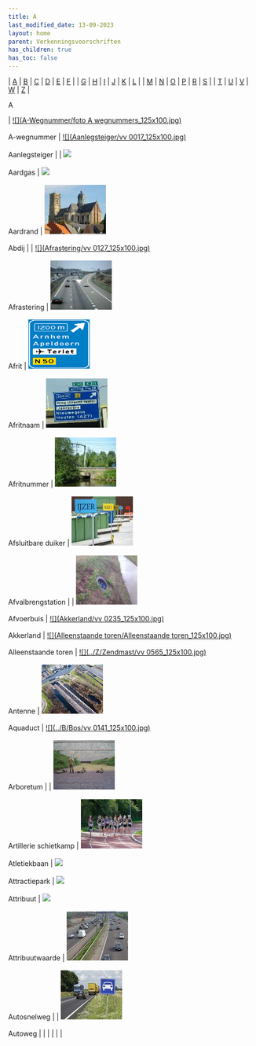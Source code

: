 ```yaml
---
title: A
last_modified_date: 13-09-2023
layout: home
parent: Verkenningsvoorschriften
has_children: true
has_toc: false
---
```


| [A](../A/A.html) | [B](../B/B.html) | [C](../C/C.html) | [D](../D/D.html) | [E](../E/E.html) | [F](../F/F.html) |
| [G](../G/G.html) | [H](../H/H.html) | [I](../I/I.html) | [J](../J/J.html) | [K](../K/K.html) | [L](../L/L.html) |
| [M](../M/M.html) | [N](../N/N.html) | [O](../O/O.html) | [P](../P/P.html) | [R](../R/R.html) | [S](../S/S.html) |
| [T](../T/T.html) | [U](../U/U.html) | [V](../V/V.html) | [W](../W/W.html) | [Z](../Z/Z.html) |

A

| [![](A-Wegnummer/foto A wegnummers_125x100.jpg)](A-Wegnummer/A-Wegnummer.htm)<br><br>A-wegnummer | [![](Aanlegsteiger/vv 0017_125x100.jpg)](Aanlegsteiger/Aanlegsteiger.htm)<br><br>Aanlegsteiger |     | [![](../../Resources/Images/Placeholder.png)](Aardgas/Aardgas.htm)<br><br>Aardgas | [![](../../Resources/Images/Placeholder.png)](Aardrand/Aardrand.htm)<br><br>Aardrand | [![](Abdij/Abdij_125x100.jpg)](Abdij/Abdij.htm)<br><br>Abdij |
| [![](Afrastering/vv 0127_125x100.jpg)](Afrastering/Afrastering.htm)<br><br>Afrastering | [![](Afrit/afrit_125x100.jpg)](Afrit/Afrit.htm)<br><br>Afrit | [![](Afritnaam/afritnaam_125x100.png)](Afritnaam/Afritnaam.htm)<br><br>Afritnaam | [![](Afritnummer/afritnummer_125x100.jpg)](Afritnummer/Afritnummer.htm)<br><br>Afritnummer | [![](../D/Duiker/duiker_4_125x100.jpg)](Afsluitbare%20duiker/Afsluitbare%20duiker.htm)<br><br>Afsluitbare duiker | [![](Afvalbrengstation/afvalbrengstation_125x100.jpg)](Afvalbrengstation/Afvalbrengstation.htm)<br><br>Afvalbrengstation |
| [![](Afvoerbuis/afvoerbuis_125x100.jpg)](Afvoerbuis/Afvoerbuis.htm)<br><br>Afvoerbuis | [![](Akkerland/vv 0235_125x100.jpg)](Akkerland/Akkerland.htm)<br><br>Akkerland | [![](Alleenstaande toren/Alleenstaande toren_125x100.jpg)](Alleenstaande%20toren/Alleenstaande%20toren.htm)<br><br>Alleenstaande toren | [![](../Z/Zendmast/vv 0565_125x100.jpg)](Antenne/Antenne.htm)<br><br>Antenne | [![](Aquaduct/Gouwe-aquaduct_lucht_125x100.jpg)](Aquaduct/Aquaduct.htm)<br><br>Aquaduct | [![](../B/Bos/vv 0141_125x100.jpg)](Arboretum/Arboretum.htm)<br><br>Arboretum |
| [![](../S/Schietbaan/schietbaan1_125x100.bmp)](Artillerie%20schietkamp/Artillerie%20schietkamp.htm)<br><br>Artillerie schietkamp | [![](Atletiekbaan/atletiekbaan1_125x100.jpg)](Atletiekbaan/Atletiekbaan.htm)<br><br>Atletiekbaan | [![](../../Resources/Images/Placeholder.png)](Attribuut/Attribuut.htm)<br><br>Attractiepark | [![](../../Resources/Images/Placeholder.png)](Attribuutwaarde/Attribuutwaarde.htm)<br><br>Attribuut | [![](../../Resources/Images/Placeholder.png)](Attribuutwaarde/Attribuutwaarde.htm)<br><br>Attribuutwaarde | [![](Autosnelweg/Autosnelweg_125x100.jpg)](Autosnelweg/Autosnelweg.htm)<br><br>Autosnelweg |
| [![](Autoweg/autoweg_125x100.jpg)](Autoweg/Autoweg.htm)<br><br>Autoweg |     |     |     |     |     |
